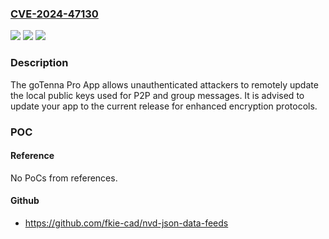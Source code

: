 ### [CVE-2024-47130](https://cve.mitre.org/cgi-bin/cvename.cgi?name=CVE-2024-47130)
![](https://img.shields.io/static/v1?label=Product&message=Pro&color=blue)
![](https://img.shields.io/static/v1?label=Version&message=0%3C%3D%201.61%20&color=brighgreen)
![](https://img.shields.io/static/v1?label=Vulnerability&message=CWE-306%20Missing%20Authentication%20for%20Critical%20Function&color=brighgreen)

### Description

The goTenna Pro App allows unauthenticated attackers to remotely update the local public keys used for P2P and group messages. It is advised to update your app to the current release for enhanced encryption protocols.

### POC

#### Reference
No PoCs from references.

#### Github
- https://github.com/fkie-cad/nvd-json-data-feeds

